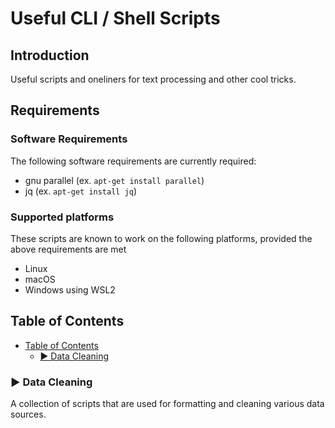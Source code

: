 # Useful CLI  / Shell Scripts

## Introduction

Useful scripts and oneliners for text processing and other cool tricks.

## Requirements

### Software Requirements
The following software requirements are currently required: 
* gnu parallel (ex. `apt-get install parallel`)
* jq (ex. `apt-get install jq`)

### Supported platforms
These scripts are known to work on the following platforms, provided the above requirements are met
* Linux
* macOS
* Windows using WSL2 

## Table of Contents
<!-- toc -->

- [Table of Contents](#tables-of-contents)
    + [▶ Data Cleaning](#-data-cleaning-)
<!-- tocstop -->



### ▶ Data Cleaning

A collection of scripts that are used for formatting and cleaning various data sources.